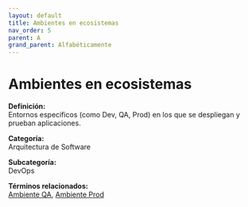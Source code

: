 ```yaml
---
layout: default
title: Ambientes en ecosistemas
nav_order: 5
parent: A
grand_parent: Alfabéticamente
---
```


# Ambientes en ecosistemas

**Definición:**  
Entornos específicos (como Dev, QA, Prod) en los que se despliegan y prueban aplicaciones.

**Categoría:**  
Arquitectura de Software  

**Subcategoría:**  
DevOps

**Términos relacionados:**  
[Ambiente QA](https://maleniski.github.io/diccionario-angl-tec-mx/docs/alfabeticamente/A/ambiente-qa.html), [Ambiente Prod](https://maleniski.github.io/diccionario-angl-tec-mx/docs/alfabeticamente/A/ambiente-prod.html)

